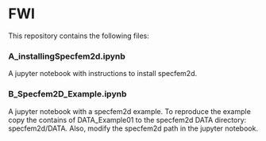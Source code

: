 # FWI

This repository contains the following files:

### A_installingSpecfem2d.ipynb
A jupyter notebook with instructions to install specfem2d.

### B_Specfem2D_Example.ipynb
A jupyter notebook with a specfem2d example. To reproduce the example copy the contains of DATA_Example01 to the specfem2d DATA directory: specfem2d/DATA. Also, modify the specfem2d path in the jupyter notebook.
